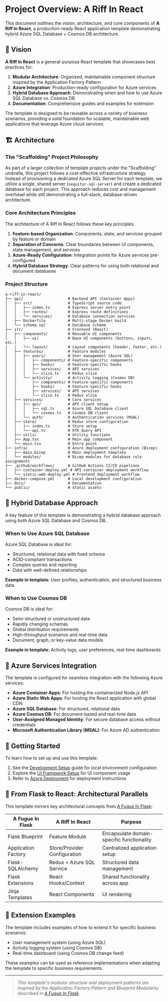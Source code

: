 # Project Overview: A Riff In React

This document outlines the vision, architecture, and core components of **A Riff In React**, a production-ready React application template demonstrating hybrid Azure SQL Database + Cosmos DB architecture.

## 🎯 Vision

**A Riff In React** is a general-purpose React template that showcases best practices for:

1. **Modular Architecture**: Organized, maintainable component structure inspired by the Application Factory Pattern
2. **Azure Integration**: Production-ready configuration for Azure services
3. **Hybrid Database Approach**: Demonstrating when and how to use Azure SQL Database vs. Cosmos DB
4. **Documentation**: Comprehensive guides and examples for extension

The template is designed to be reusable across a variety of business scenarios, providing a solid foundation for scalable, maintainable web applications that leverage Azure cloud services.

## 🏗️ Architecture

### The "Scaffolding" Project Philosophy

As part of a larger collection of template projects under the "Scaffolding" umbrella, this project follows a cost-effective infrastructure strategy. Instead of provisioning a dedicated Azure SQL Server for each template, we utilize a single, shared server (`sequitur-sql-server`) and create a dedicated database for each project. This approach reduces cost and management overhead while still demonstrating a full-stack, database-driven architecture.

### Core Architecture Principles

The architecture of A Riff In React follows these key principles:

1. **Feature-based Organization**: Components, state, and services grouped by feature or domain
2. **Separation of Concerns**: Clear boundaries between UI components, state management, and services
3. **Azure-Ready Configuration**: Integration points for Azure services pre-configured
4. **Hybrid Database Strategy**: Clear patterns for using both relational and document databases

### Project Structure

```
a-riff-in-react/
├── api/                    # Backend API (Container Apps)
│   ├── src/                # TypeScript source code
│   │   ├── index.ts        # Express server entry point
│   │   ├── routes/         # Express route definitions
│   │   └── services/       # Database connection services
│   ├── Dockerfile          # Multi-stage Docker build
│   └── schema.sql          # Database schema
├── src/                    # Frontend (React)
│   ├── components/         # Reusable UI components
│   │   ├── ui/             # Base UI components (buttons, inputs, etc.)
│   │   └── layout/         # Layout components (header, footer, etc.)
│   ├── features/           # Feature modules
│   │   ├── users/          # User management (Azure SQL)
│   │   │   ├── components/ # Feature-specific components
│   │   │   ├── hooks/      # Feature-specific hooks
│   │   │   ├── services/   # API services
│   │   │   └── slice.ts    # Redux slice
│   │   └── activity/       # Activity logging (Cosmos DB)
│   │       ├── components/ # Feature-specific components
│   │       ├── hooks/      # Feature-specific hooks
│   │       ├── services/   # API services
│   │       └── slice.ts    # Redux slice
│   ├── services/           # Core services
│   │   ├── api/            # API client setup
│   │   │   ├── sql.ts      # Azure SQL Database client
│   │   │   └── cosmos.ts   # Cosmos DB client
│   │   └── auth/           # Authentication services (MSAL)
│   ├── store/              # Redux store configuration
│   │   ├── index.ts        # Store setup
│   │   └── api.ts          # RTK Query API
│   ├── utils/              # Utility functions
│   ├── App.tsx             # Main app component
│   └── main.tsx            # Entry point
├── infra/                  # Azure deployment configuration (Bicep)
│   ├── main.bicep          # Main deployment template
│   └── modules/            # Bicep modules for database role assignments
├── .github/workflows/      # GitHub Actions CI/CD pipelines
│   ├── container-deploy.yml # API container deployment workflow
│   └── static-web-deploy.yml # Frontend deployment workflow
├── docker-compose.yml      # Local development configuration
├── docs/                   # Documentation
└── public/                 # Static assets
```

## 🔄 Hybrid Database Approach

A key feature of this template is demonstrating a hybrid database approach using both Azure SQL Database and Cosmos DB.

### When to Use Azure SQL Database

Azure SQL Database is ideal for:
- Structured, relational data with fixed schema
- ACID-compliant transactions
- Complex queries and reporting
- Data with well-defined relationships

**Example in template**: User profiles, authentication, and structured business data

### When to Use Cosmos DB

Cosmos DB is ideal for:
- Semi-structured or unstructured data
- Rapidly changing schemas
- Global distribution requirements
- High-throughput scenarios and real-time data
- Document, graph, or key-value data models

**Example in template**: Activity logs, user preferences, real-time dashboards

## 🔌 Azure Services Integration

The template is configured for seamless integration with the following Azure services:

- **Azure Container Apps**: For hosting the containerized Node.js API
- **Azure Static Web Apps**: For hosting the React application with global CDN
- **Azure SQL Database**: For structured, relational data
- **Azure Cosmos DB**: For document-based and real-time data
- **User-Assigned Managed Identity**: For secure database access without credentials
- **Microsoft Authentication Library (MSAL)**: For Azure AD authentication

## 🚀 Getting Started

To learn how to set up and use this template:
1. See the [Development Setup](./02-development-setup.md) guide for local environment configuration
2. Explore the [UI Framework Setup](./03-ui-framework-setup.md) for UI component usage
3. Refer to [Azure Deployment](./azure_deployment.md) for deployment instructions

## 🔄 From Flask to React: Architectural Parallels

This template mirrors key architectural concepts from [A Fugue In Flask](https://github.com/HarryJamesGreenblatt/A-Fugue-In-Flask):

| A Fugue In Flask | A Riff In React | Purpose |
|------------------|-----------------|---------|
| Flask Blueprint | Feature Module | Encapsulate domain-specific functionality |
| Application Factory | Store/Provider Configuration | Centralized application setup |
| Flask-SQLAlchemy | Redux + Azure SQL Service | Structured data management |
| Flask Extensions | React Hooks/Context | Shared functionality across app |
| Jinja Templates | React Components | UI rendering |

## 🧩 Extension Examples

The template includes examples of how to extend it for specific business scenarios:
- User management system (using Azure SQL)
- Activity logging system (using Cosmos DB)
- Real-time dashboard (using Cosmos DB change feed)

These examples can be used as reference implementations when adapting the template to specific business requirements.

---

> _This template's modular structure and deployment patterns are inspired by the Application Factory Pattern and Blueprint Modularity described in [A Fugue In Flask](https://github.com/HarryJamesGreenblatt/A-Fugue-In-Flask)._